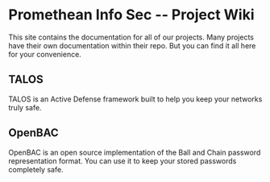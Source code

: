 # Promethean Info Sec -- Project Wiki

This site contains the documentation for all of our projects.  Many projects have their own documentation within their repo.  But you can find it all here for your convenience.


## TALOS
TALOS is an Active Defense framework built to help you keep your networks truly safe. 

## OpenBAC

OpenBAC is an open source implementation of the Ball and Chain password representation format.  You can use it to keep your stored passwords completely safe.  

